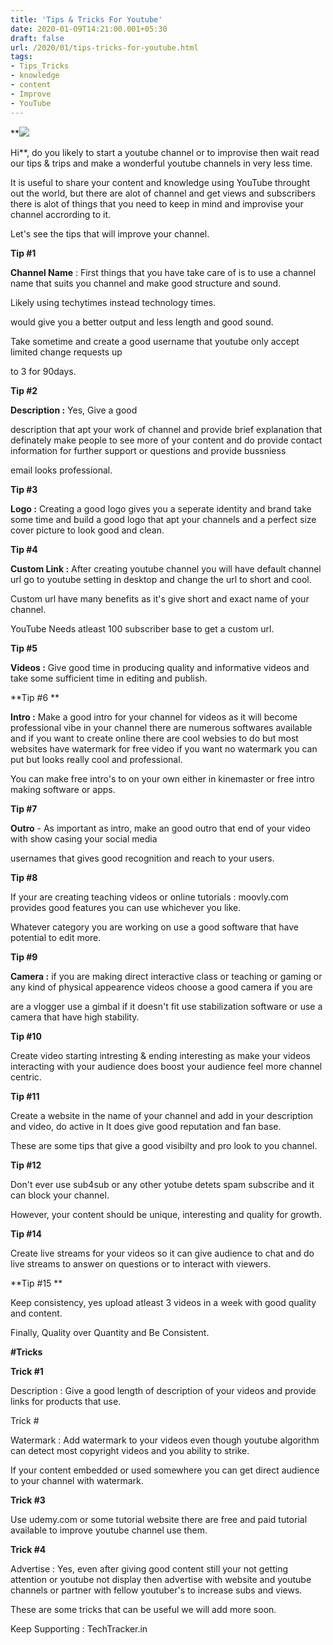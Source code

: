 ```yaml
---
title: 'Tips & Tricks For Youtube'
date: 2020-01-09T14:21:00.001+05:30
draft: false
url: /2020/01/tips-tricks-for-youtube.html
tags: 
- Tips_Tricks
- knowledge
- content
- Improve
- YouTube
---
```


 ****[![](https://lh3.googleusercontent.com/-TuuR1Pn7Tx8/XjVf7CWB7fI/AAAAAAAABA0/cJlmxnAi0oshxv8HQ1kb-4en6oiTAubpgCLcBGAsYHQ/s1600/1580556262822235-0.png)](https://lh3.googleusercontent.com/-TuuR1Pn7Tx8/XjVf7CWB7fI/AAAAAAAABA0/cJlmxnAi0oshxv8HQ1kb-4en6oiTAubpgCLcBGAsYHQ/s1600/1580556262822235-0.png)** 

Hi**, do you likely to start a youtube channel or to improvise then wait read our tips & trips and make a wonderful youtube channels in very less time.

  

It is useful to share your content and knowledge using YouTube throught out the world, but there are alot of channel and get views and subscribers there is alot of things that you need to keep in mind and improvise your channel accrording to it.

  

Let's see the tips that will improve your channel.

  

**Tip #1**

  

**Channel Name** : First things that you have take care of is to use a channel name that suits you channel and make good structure and sound.

  

Likely using techytimes instead technology times.

  

would give you a better output and less length and good sound.

  

Take sometime and create a good username that youtube only accept limited change requests up

to 3 for 90days.

  

**Tip #2**

  

**Description :** Yes, Give a good

description that apt your work of channel and provide brief explanation that definately make people to see more of your content and do provide contact information for further support or questions and provide bussniess

email looks professional.

  

**Tip #3**

  

**Logo :** Creating a good logo gives you a seperate identity and brand take some time and build a good logo that apt your channels and a perfect size cover picture to look good and clean.

  

**Tip #4**

  

**Custom Link :** After creating youtube channel you will have default channel url go to youtube setting in desktop and change the url to short and cool.

  

Custom url have many benefits as it's give short and exact name of your channel.

  

YouTube Needs atleast 100 subscriber base to get a custom url.

  

**Tip #5**

  

**Videos :** Give good time in producing quality and informative videos and take some sufficient time in editing and publish.

  

**Tip #6 **

  

**Intro :** Make a good intro for your channel for videos as it will become professional vibe in your channel there are numerous softwares available and if you want to create online there are cool websies to do but most websites have watermark for free video if you want no watermark you can put but looks really cool and professional.

  

You can make free intro's to on your own either in kinemaster or free intro making software or apps.

  

**Tip #7**

  

**Outro** - As important as intro, make an good outro that end of your video with show casing your social media

usernames that gives good recognition and reach to your users.

  

**Tip #8**

  

If your are creating teaching videos or online tutorials : moovly.com provides good features you can use whichever you like.

  

Whatever category you are working on use a good software that have potential to edit more.

  

**Tip #9**

  

**Camera :** if you are making direct interactive class or teaching or gaming or any kind of physical appearence videos choose a good camera if you are

are a vlogger use a gimbal if it doesn't fit use stabilization software or use a camera that have high stability.

  

**Tip #10**

  

Create video starting intresting & ending interesting as make your videos interacting with your audience does boost your audience feel more channel centric.

  

**Tip #11**

  

Create a website in the name of your channel and add in your description and video, do active in It does give good reputation and fan base.

  

These are some tips that give a good visibilty and pro look to you channel.

  

**Tip #12**

  

Don't ever use sub4sub or any other yotube detets spam subscribe and it can block your channel.

  

However, your content should be unique, interesting and quality for growth.

  

**Tip #14**

  

Create live streams for your videos so it can give audience to chat and do live streams to answer on questions or to interact with viewers.

**Tip #15 **

  

Keep consistency, yes upload atleast 3 videos in a week with good quality and content.

  

Finally, Quality over Quantity and Be Consistent.

  

**#Tricks**

  

**Trick #1**

  

Description : Give a good length of description of your videos and provide links for products that use.

  

Trick #

  

Watermark : Add watermark to your videos even though youtube algorithm can detect most copyright videos and you ability to strike.

  

If your content embedded or used somewhere you can get direct audience to your channel with watermark.

  

**Trick #3**

  

Use udemy.com or some tutorial website there are free and paid tutorial available to improve youtube channel use them.

  

**Trick #4**

  

Advertise : Yes, even after giving good content still your not getting attention or youtube not display then advertise with website and youtube channels or partner with fellow youtuber's to increase subs and views.

  

These are some tricks that can be useful we will add more soon.

  

Keep Supporting : TechTracker.in